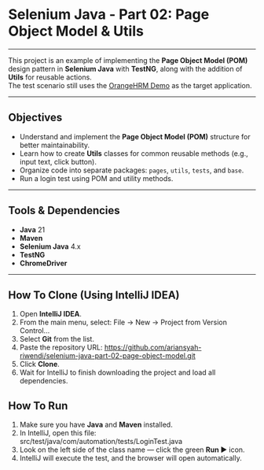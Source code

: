 # Selenium Java - Part 02: Page Object Model & Utils

---

This project is an example of implementing the **Page Object Model (POM)** design pattern in **Selenium Java** with **TestNG**, along with the addition of **Utils** for reusable actions.  
The test scenario still uses the [OrangeHRM Demo](https://opensource-demo.orangehrmlive.com) as the target application.

---

## Objectives
- Understand and implement the **Page Object Model (POM)** structure for better maintainability.
- Learn how to create **Utils** classes for common reusable methods (e.g., input text, click button).
- Organize code into separate packages: `pages`, `utils`, `tests`, and `base`.
- Run a login test using POM and utility methods.

---

## Tools & Dependencies
- **Java** 21
- **Maven**
- **Selenium Java** 4.x
- **TestNG**
- **ChromeDriver**

---

## How To Clone (Using IntelliJ IDEA)
1. Open **IntelliJ IDEA**.
2. From the main menu, select: File → New → Project from Version Control...
3. Select **Git** from the list.
4. Paste the repository URL: https://github.com/ariansyah-riwendi/selenium-java-part-02-page-object-model.git
5. Click **Clone**.
6. Wait for IntelliJ to finish downloading the project and load all dependencies.

## How To Run
1. Make sure you have **Java** and **Maven** installed.
2. In IntelliJ, open this file: src/test/java/com/automation/tests/LoginTest.java
3. Look on the left side of the class name — click the green **Run ▶** icon.
4. IntelliJ will execute the test, and the browser will open automatically.


